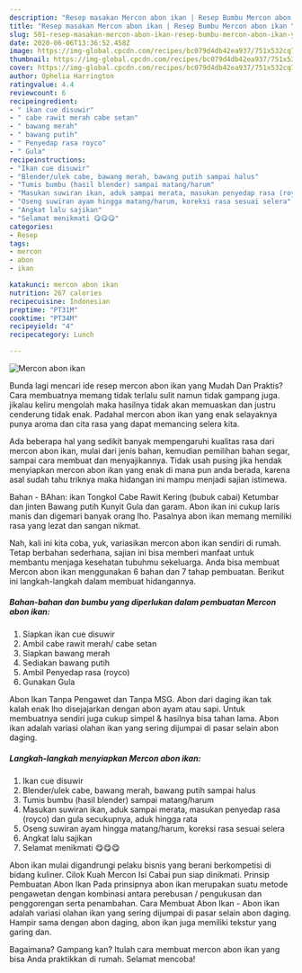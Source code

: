 ```yaml
---
description: "Resep masakan Mercon abon ikan | Resep Bumbu Mercon abon ikan Yang Sempurna"
title: "Resep masakan Mercon abon ikan | Resep Bumbu Mercon abon ikan Yang Sempurna"
slug: 501-resep-masakan-mercon-abon-ikan-resep-bumbu-mercon-abon-ikan-yang-sempurna
date: 2020-06-06T13:36:52.458Z
image: https://img-global.cpcdn.com/recipes/bc079d4db42ea937/751x532cq70/mercon-abon-ikan-foto-resep-utama.jpg
thumbnail: https://img-global.cpcdn.com/recipes/bc079d4db42ea937/751x532cq70/mercon-abon-ikan-foto-resep-utama.jpg
cover: https://img-global.cpcdn.com/recipes/bc079d4db42ea937/751x532cq70/mercon-abon-ikan-foto-resep-utama.jpg
author: Ophelia Harrington
ratingvalue: 4.4
reviewcount: 6
recipeingredient:
- " ikan cue disuwir"
- " cabe rawit merah cabe setan"
- " bawang merah"
- " bawang putih"
- " Penyedap rasa royco"
- " Gula"
recipeinstructions:
- "Ikan cue disuwir"
- "Blender/ulek cabe, bawang merah, bawang putih sampai halus"
- "Tumis bumbu (hasil blender) sampai matang/harum"
- "Masukan suwiran ikan, aduk sampai merata, masukan penyedap rasa (royco) dan gula secukupnya, aduk hingga rata"
- "Oseng suwiran ayam hingga matang/harum, koreksi rasa sesuai selera"
- "Angkat lalu sajikan"
- "Selamat menikmati 😋😋😋"
categories:
- Resep
tags:
- mercon
- abon
- ikan

katakunci: mercon abon ikan 
nutrition: 267 calories
recipecuisine: Indonesian
preptime: "PT31M"
cooktime: "PT34M"
recipeyield: "4"
recipecategory: Lunch

---
```



![Mercon abon ikan](https://img-global.cpcdn.com/recipes/bc079d4db42ea937/751x532cq70/mercon-abon-ikan-foto-resep-utama.jpg)

Bunda lagi mencari ide resep mercon abon ikan yang Mudah Dan Praktis? Cara membuatnya memang tidak terlalu sulit namun tidak gampang juga. jikalau keliru mengolah maka hasilnya tidak akan memuaskan dan justru cenderung tidak enak. Padahal mercon abon ikan yang enak selayaknya punya aroma dan cita rasa yang dapat memancing selera kita.

Ada beberapa hal yang sedikit banyak mempengaruhi kualitas rasa dari mercon abon ikan, mulai dari jenis bahan, kemudian pemilihan bahan segar, sampai cara membuat dan menyajikannya. Tidak usah pusing jika hendak menyiapkan mercon abon ikan yang enak di mana pun anda berada, karena asal sudah tahu triknya maka hidangan ini mampu menjadi sajian istimewa.

Bahan - BAhan: ikan Tongkol Cabe Rawit Kering (bubuk cabai) Ketumbar dan jinten Bawang putih Kunyit Gula dan garam. Abon ikan ini cukup laris manis dan digemari banyak orang lho. Pasalnya abon ikan memang memiliki rasa yang lezat dan sangan nikmat.


Nah, kali ini kita coba, yuk, variasikan mercon abon ikan sendiri di rumah. Tetap berbahan sederhana, sajian ini bisa memberi manfaat untuk membantu menjaga kesehatan tubuhmu sekeluarga. Anda bisa membuat Mercon abon ikan menggunakan 6 bahan dan 7 tahap pembuatan. Berikut ini langkah-langkah dalam membuat hidangannya.

<!--inarticleads1-->

##### Bahan-bahan dan bumbu yang diperlukan dalam pembuatan Mercon abon ikan:

1. Siapkan  ikan cue disuwir
1. Ambil  cabe rawit merah/ cabe setan
1. Siapkan  bawang merah
1. Sediakan  bawang putih
1. Ambil  Penyedap rasa (royco)
1. Gunakan  Gula


Abon Ikan Tanpa Pengawet dan Tanpa MSG. Abon dari daging ikan tak kalah enak lho disejajarkan dengan abon ayam atau sapi. Untuk membuatnya sendiri juga cukup simpel &amp; hasilnya bisa tahan lama. Abon ikan adalah variasi olahan ikan yang sering dijumpai di pasar selain abon daging. 

<!--inarticleads2-->

##### Langkah-langkah menyiapkan Mercon abon ikan:

1. Ikan cue disuwir
1. Blender/ulek cabe, bawang merah, bawang putih sampai halus
1. Tumis bumbu (hasil blender) sampai matang/harum
1. Masukan suwiran ikan, aduk sampai merata, masukan penyedap rasa (royco) dan gula secukupnya, aduk hingga rata
1. Oseng suwiran ayam hingga matang/harum, koreksi rasa sesuai selera
1. Angkat lalu sajikan
1. Selamat menikmati 😋😋😋


Abon ikan mulai digandrungi pelaku bisnis yang berani berkompetisi di bidang kuliner. Cilok Kuah Mercon Isi Cabai pun siap dinikmati. Prinsip Pembuatan Abon Ikan Pada prinsipnya abon ikan merupakan suatu metode pengawetan dengan kombinasi antara perebusan / pengukusan dan penggorengan serta penambahan. Cara Membuat Abon Ikan - Abon ikan adalah variasi olahan ikan yang sering dijumpai di pasar selain abon daging. Hampir sama dengan abon daging, abon ikan juga memiliki tekstur yang garing dan. 

Bagaimana? Gampang kan? Itulah cara membuat mercon abon ikan yang bisa Anda praktikkan di rumah. Selamat mencoba!
